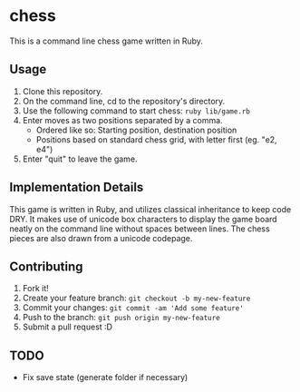 # chess

This is a command line chess game written in Ruby.

## Usage

1. Clone this repository.
2. On the command line, cd to the repository's directory.
3. Use the following command to start chess: ```ruby lib/game.rb```
4. Enter moves as two positions separated by a comma.
   * Ordered like so: Starting position, destination position
   * Positions based on standard chess grid, with letter first (eg. "e2, e4")
5. Enter "quit" to leave the game.

## Implementation Details

This game is written in Ruby, and utilizes classical inheritance to keep code DRY. It makes use of unicode box characters to display the game board neatly on the command line without spaces between lines. The chess pieces are also drawn from a unicode codepage.

## Contributing

1. Fork it!
2. Create your feature branch: `git checkout -b my-new-feature`
3. Commit your changes: `git commit -am 'Add some feature'`
4. Push to the branch: `git push origin my-new-feature`
5. Submit a pull request :D

## TODO

* Fix save state (generate folder if necessary)
